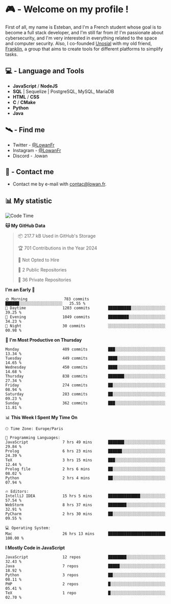 # 🎮 - Welcome on my profile !
First of all, my name is Esteban, and I'm a French student whose goal is to become a full stack developer, and I'm still far from it!
I'm passionate about cybersecurity, and I'm very interested in everything related to the space and computer security.
Also, I co-founded [Unosial](https://github.com/Unosial) with my old friend, [Franklin](https://github.com/AbaFranklin/), a group that aims to create tools for different platforms to simplify tasks. 



## 💻 - Language and Tools
- **JavaScript** / **NodeJS**
- **SQL** | Sequelize | PostgreSQL, MySQL, MariaDB
- **HTML** / **CSS**
- **C** / **CMake**
- **Python**
- **Java**

## 🛰️ - Find me

 - Twitter - [@LowanFr](https://twitter.com/LowanFr/)
 - Instagram - [@LowanFr](https://instagram.com/LowanFr)
 - Discord -  .lowan
 
## 📡 - Contact me
 - Contact me by e-mail with [contac@lowan.fr](mailto:contact@lowan.fr).

## 📊 My statistic
<!--START_SECTION:waka-->
![Code Time](http://img.shields.io/badge/Code%20Time-1%2C099%20hrs%2059%20mins-blue)

**🐱 My GitHub Data** 

> 📦 217.7 kB Used in GitHub's Storage 
 > 
> 🏆 701 Contributions in the Year 2024
 > 
> 🚫 Not Opted to Hire
 > 
> 📜 2 Public Repositories 
 > 
> 🔑 36 Private Repositories 
 > 
**I'm an Early 🐤** 

```text
🌞 Morning                783 commits         ██████░░░░░░░░░░░░░░░░░░░   25.55 % 
🌆 Daytime                1203 commits        ██████████░░░░░░░░░░░░░░░   39.25 % 
🌃 Evening                1049 commits        █████████░░░░░░░░░░░░░░░░   34.23 % 
🌙 Night                  30 commits          ░░░░░░░░░░░░░░░░░░░░░░░░░   00.98 % 
```
📅 **I'm Most Productive on Thursday** 

```text
Monday                   409 commits         ███░░░░░░░░░░░░░░░░░░░░░░   13.34 % 
Tuesday                  449 commits         ████░░░░░░░░░░░░░░░░░░░░░   14.65 % 
Wednesday                450 commits         ████░░░░░░░░░░░░░░░░░░░░░   14.68 % 
Thursday                 838 commits         ███████░░░░░░░░░░░░░░░░░░   27.34 % 
Friday                   274 commits         ██░░░░░░░░░░░░░░░░░░░░░░░   08.94 % 
Saturday                 283 commits         ██░░░░░░░░░░░░░░░░░░░░░░░   09.23 % 
Sunday                   362 commits         ███░░░░░░░░░░░░░░░░░░░░░░   11.81 % 
```


📊 **This Week I Spent My Time On** 

```text
🕑︎ Time Zone: Europe/Paris

💬 Programming Languages: 
JavaScript               7 hrs 49 mins       ███████░░░░░░░░░░░░░░░░░░   29.84 % 
Prolog                   6 hrs 23 mins       ██████░░░░░░░░░░░░░░░░░░░   24.39 % 
TeX                      3 hrs 15 mins       ███░░░░░░░░░░░░░░░░░░░░░░   12.44 % 
Prolog file              2 hrs 6 mins        ██░░░░░░░░░░░░░░░░░░░░░░░   08.02 % 
Python                   2 hrs 4 mins        ██░░░░░░░░░░░░░░░░░░░░░░░   07.94 % 

🔥 Editors: 
IntelliJ IDEA            15 hrs 5 mins       ██████████████░░░░░░░░░░░   57.54 % 
WebStorm                 8 hrs 37 mins       ████████░░░░░░░░░░░░░░░░░   32.91 % 
PyCharm                  2 hrs 30 mins       ██░░░░░░░░░░░░░░░░░░░░░░░   09.55 % 

💻 Operating System: 
Mac                      26 hrs 13 mins      █████████████████████████   100.00 % 
```

**I Mostly Code in JavaScript** 

```text
JavaScript               12 repos            ████████░░░░░░░░░░░░░░░░░   32.43 % 
Java                     7 repos             █████░░░░░░░░░░░░░░░░░░░░   18.92 % 
Python                   3 repos             ██░░░░░░░░░░░░░░░░░░░░░░░   08.11 % 
PHP                      2 repos             █░░░░░░░░░░░░░░░░░░░░░░░░   05.41 % 
TeX                      1 repo              █░░░░░░░░░░░░░░░░░░░░░░░░   02.70 % 
```




<!--END_SECTION:waka-->
